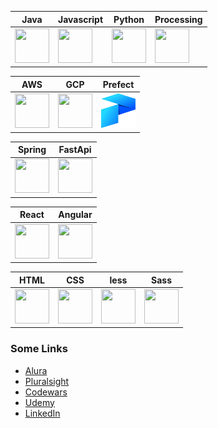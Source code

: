 | Java | Javascript | Python | Processing |
|-|-|-|-|
|  <img src="https://cdn.jsdelivr.net/gh/devicons/devicon@latest/icons/java/java-original-wordmark.svg" width="55" height="55"/> |  <img src="https://cdn.jsdelivr.net/gh/devicons/devicon@latest/icons/javascript/javascript-original.svg" width="55" height="55"/> | <img src="https://cdn.jsdelivr.net/gh/devicons/devicon@latest/icons/python/python-original-wordmark.svg" width="55" height="55"/> | <img src="https://cdn.jsdelivr.net/gh/devicons/devicon@latest/icons/processing/processing-original-wordmark.svg" width="55" height="55" /> |
          

|AWS|GCP|Prefect|
|-|-|-|
|<img src="https://cdn.jsdelivr.net/gh/devicons/devicon@latest/icons/amazonwebservices/amazonwebservices-plain-wordmark.svg" width="55" height="55"/>|<img src="https://cdn.jsdelivr.net/gh/devicons/devicon@latest/icons/googlecloud/googlecloud-original.svg" width="55" height="55" />|<img src="https://raw.githubusercontent.com/PrefectHQ/prefect/main/ui/src/assets/logos/prefect-logo-mark-gradient.svg" width="55" height="55"/>|
          
|Spring|FastApi|
|-|-|
|<img src="https://cdn.jsdelivr.net/gh/devicons/devicon@latest/icons/spring/spring-original-wordmark.svg" width="55" height="55"/>|<img src="https://cdn.jsdelivr.net/gh/devicons/devicon@latest/icons/fastapi/fastapi-plain.svg" width="55" height="55"/>|
          
                          

| React | Angular |
|-|-|
| <img src="https://cdn.jsdelivr.net/gh/devicons/devicon@latest/icons/react/react-original-wordmark.svg" width="55" height="55"/> | <img src="https://cdn.jsdelivr.net/gh/devicons/devicon@latest/icons/angular/angular-original.svg" width="55" height="55"/> |
          
| HTML | CSS | less | Sass|
|-|-|-|-|
|<img src="https://cdn.jsdelivr.net/gh/devicons/devicon@latest/icons/html5/html5-original-wordmark.svg" width="55" height="55"/>|<img src="https://cdn.jsdelivr.net/gh/devicons/devicon@latest/icons/css3/css3-original-wordmark.svg" width="55" height="55"/> |<img src="https://cdn.jsdelivr.net/gh/devicons/devicon@latest/icons/less/less-plain-wordmark.svg" width="55" height="55"/> |<img src="https://cdn.jsdelivr.net/gh/devicons/devicon@latest/icons/sass/sass-original.svg" width="55" height="55"/>|
          
          
          
                  
### Some Links
- [Alura](https://cursos.alura.com.br/user/thauroo)
- [Pluralsight](https://app.pluralsight.com/profile/black-devx)
- [Codewars](https://www.codewars.com/users/Devxgen)
- [Udemy](https://www.udemy.com/user/thiago-rodrigues-52/)
- [LinkedIn](https://www.linkedin.com/in/thiago-dx/)


